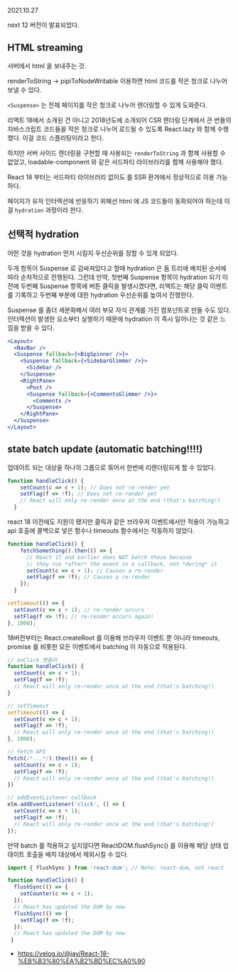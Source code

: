 2021.10.27

next 12 버전이 발표되었다.

## HTML streaming
 
서버에서 html 을 보내주는 것.

renderToString -> pipiToNodeWritable 이용하면
html 코드를 작은 청크로 나누어 보낼 수 있다.

`<Suspense>` 는 전체 페이지를 작은 청크로 나누어
렌더링할 수 있게 도와준다.

리엑트 18에서 소개된 건 아니고 2018년도에 소개되어
CSR 렌더링 단계에서 큰 번들의 자바스크립트 코드들을 
작은 청크로 나누어 로드될 수 있도록 React.lazy 와 함께 수행했다.
이걸 코드 스플리팅이라고 한다.

하지만 서버 사이드 렌더링을 구현할 때 사용되는 `renderToString` 과 
함께 사용할 수 없었고, loadable-component 와 같은 서드파티 라이브러리를 함께 사용해야 했다.

React 18 부터는 서드파티 라이브러리 없이도 <Suspense /> 를 SSR 환겨에서 정상적으로 이용 가능하다.

페이지가 유저 인터렉션에 반응하기 위해선 html 에 JS 코드들이 동화되어야 하는데
이걸 `hydration` 과정이라 한다.

## 선택적 hydration

어떤 것을 hydration 먼저 시킬지 우선순위를 정할 수 있게 되었다.

두개 항목이 Suspense 로 감싸져있다고 할때 hydration 은 돔 트리에 배치된 순서에 따라 순차적으로 전행된다.
그런데 만약, 첫번째 Suspense 항목이 hydration 되기 이전에 두번째 Suspense 항목에 버튼 클릭을 발생시켰다면,
리액트는 해당 클릭 이벤트를 기록하고 두번째 부분에 대한 hydration 우선순위를 높여서 진행한다.
 
Suspense 를 좀더 세분화해서 여러 부모 자식 관계를 가진 컴포넌트로 만들 수도 있다.
인터렉션이 발생한 요소부터 실행하기 때문에 hydration 이 즉시 일어나는 것 같은 느낌을 받을 수 있다.

```jsx
<Layout>
  <NavBar />
  <Suspense fallback={<BigSpinner />}>
    <Suspense fallback={<SidebarGlimmer />}>
      <Sidebar />
    </Suspense>
    <RightPane>
      <Post />
      <Suspense fallback={<CommentsGlimmer />}>
        <Comments />
      </Suspense>
    </RightPane>
  </Suspense>
</Layout>
```

## state batch update (automatic batching!!!!)

업데이트 되는 대상을 하나의 그룹으로 묶어서 한번에 리렌더링되게 할 수 있었다.

```js
function handleClick() {
    setCount(c => c + 1); // Does not re-render yet
    setFlag(f => !f); // Does not re-render yet
    // React will only re-render once at the end (that's batching!)
  }
```
react 18 이전에도 지원이 됐지만 클릭과 같은 브라우저 이벤트에서만 적용이 가능하고
api 호출에 콜백으로 넣은 함수나 timeouts 함수에서는 작동하지 않았다.

```js
function handleClick() {
    fetchSomething().then(() => {
      // React 17 and earlier does NOT batch these because
      // they run *after* the event in a callback, not *during* it
      setCount(c => c + 1); // Causes a re-render
      setFlag(f => !f); // Causes a re-render
    });
  }

setTimeout(() => {
  setCount(c => c + 1); // re-render occurs
  setFlag(f => !f); // re-render occurs again!
}, 1000);
```

18버전부터는 React.createRoot 를 이용해 브라우저 이벤트 뿐 아니라 timeouts, promise 를 비롯한
모든 이벤트에서 batching 이 자동으로 적용된다.

```js
// onClick 핸들러
function handleClick() {
  setCount(c => c + 1);
  setFlag(f => !f);
  // React will only re-render once at the end (that's batching!)
}

// setTimeout
setTimeout(() => {
  setCount(c => c + 1);
  setFlag(f => !f);
  // React will only re-render once at the end (that's batching!)
}, 1000);

// fetch API
fetch(/*...*/).then(() => {
  setCount(c => c + 1);
  setFlag(f => !f);
  // React will only re-render once at the end (that's batching!)
})

// addEventListener callback
elm.addEventListener('click', () => {
  setCount(c => c + 1);
  setFlag(f => !f);
  // React will only re-render once at the end (that's batching!)
});
```

만약 batch 를 적용하고 싶지않다면 ReactDOM.flushSync() 를 이용해 
해당 상태 업데이트 호출을 배치 대상에서 제외시킬 수 있다.

```js
import { flushSync } from 'react-dom'; // Note: react-dom, not react

function handleClick() {
  flushSync(() => {
    setCounter(c => c + 1);
  });
  // React has updated the DOM by now
  flushSync(() => {
    setFlag(f => !f);
  });
  // React has updated the DOM by now
 }
```


- https://velog.io/@jay/React-18-%EB%B3%80%EA%B2%BD%EC%A0%90
